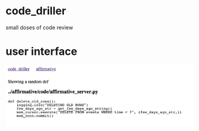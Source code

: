 # code_driller
small doses of code review

# user interface 
![Alt text](/screenshots/random_def.png?raw=true "Optional title")
